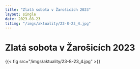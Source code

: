 ```yaml
---
title: "Zlatá sobota v Žarošicích 2023"
layout: single
date: 2023-08-23
titimg: "/imgs/aktuality/23-8-23_4.jpg"
---
```

# Zlatá sobota v Žarošicích 2023

{{< fig src="/imgs/aktuality/23-8-23_4.jpg" >}}